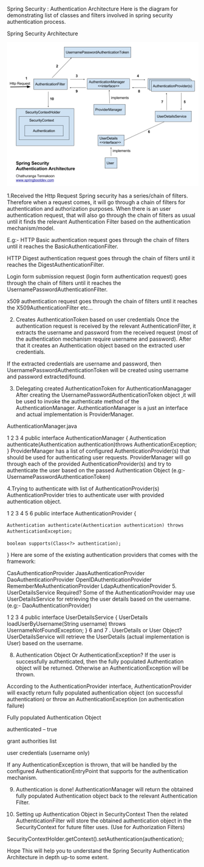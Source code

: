 Spring Security : Authentication Architecture
Here is the diagram for demonstrating list of classes and filters involved in spring security authentication process.

Spring Security Architecture

![spring-security-architecture](spring-security-architecture.png)

1.Received the Http Request 
Spring security has a series/chain of filters. Therefore when a request comes, it will go through a chain of filters for authentication and authorization purposes. When there is an user authentication request, that will also go through the chain of filters as usual until it finds the relevant Authentication Filter based on the authentication mechanism/model.

E.g:- HTTP Basic authentication request goes through the chain of filters until it reaches the BasicAuthenticationFilter.

HTTP Digest authentication request goes through the chain of filters until it reaches the DigestAuthenticationFilter.

Login form submission request (login form authentication request)  goes through the chain of filters until it reaches the UsernamePasswordAuthenticationFilter.       

x509 authentication request goes through the chain of filters until it reaches the X509AuthenticationFilter etc…

 

2. Creates AuthenticationToken based on user credentials
Once the authentication request is received by the relevant AuthenticationFilter, it extracts the username and password from the received request (most of the authentication mechanism require username and password). After that it creates an Authentication object based on the extracted user credentials.

If the extracted credentials are username and password, then UsernamePasswordAuthenticationToken will be created using username and password extracted/found.

 

3. Delegating created AuthenticationToken for AuthenticationManagager
After creating the UsernamePasswordAuthenticationToken object ,it will be used to invoke the authenticate method of the AuthenticationManager. AuthenticationManager is a just an interface and actual implementation is ProviderManager.

AuthenticationManager.java

1
2
3
4
public interface AuthenticationManager
{
  Authentication authenticate(Authentication authentication)throws AuthenticationException;
}
ProviderManager has a list of configured AuthenticationProvider(s) that should be used for authenticating user requests. ProviderManager will go through each of the provided AuthenticationProvider(s) and try to authenticate the user based on the passed Authentication Object (e.g:- UsernamePasswordAuthenticationToken)

 

4.Trying to authenticate with list of AuthenticationProvider(s)
AuthenticationProvider tries to authenticate user with provided authentication object.

1
2
3
4
5
6
public interface AuthenticationProvider {
 
    Authentication authenticate(Authentication authentication) throws AuthenticationException;
 
    boolean supports(Class<?> authentication);
}
Here are some of the existing authentication providers that comes with the framework:

CasAuthenticationProvider
JaasAuthenticationProvider
DaoAuthenticationProvider
OpenIDAuthenticationProvider
RememberMeAuthenticationProvider
LdapAuthenticationProvider
5. UserDetailsService Required?
Some of the AuthenticationProvider may use UserDetailsService for retrieving the user details based on the username. (e.g:- DaoAuthenticationProvider)

1
2
3
4
public interface UserDetailsService
{
  UserDetails loadUserByUsername(String username) throws UsernameNotFoundException;
}
6 and 7 . UserDetails or User Object?
 UserDetailsService will retrieve the UserDetails (actual implementation is User) based on the username.

8. Authentication Object Or AuthenticationException?
If the user is successfully authenticated, then the fully populated Authentication object will be returned. Otherwise an AuthenticationException will be thrown.

According to the AuthenticationProvider interface,  AuthenticationProvider will exactly return fully populated authentication object (on successful authentication) or throw an AuthenticationException (on authentication failure)

Fully populated Authentication Object

authenticated – true

grant authorities list

user credentials (username only)

If any AuthenticationException is thrown, that will be handled by the configured AuthenticationEntryPoint that supports for the authentication mechanism.

9. Authentication is done!
AuthenticationManager will return the obtained fully populated Authentication object back to the relevant Authentication Filter.

10. Setting up Authentication Object in SecurityContext
Then the related AuthenticationFilter will store the obtained authentication object in the SecurityContext for future filter uses. (Use for Authorization Filters)

SecurityContextHolder.getContext().setAuthentication(authentication);

Hope This will help you to understand the Spring Security Authentication Architecture in depth up-to some extent.
